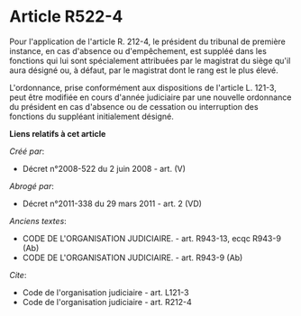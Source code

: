 # Article R522-4

Pour l'application de l'article R. 212-4, le président du tribunal de première instance, en cas d'absence ou d'empêchement,
est suppléé dans les fonctions qui lui sont spécialement attribuées par le magistrat du siège qu'il aura désigné ou, à
défaut, par le magistrat dont le rang est le plus élevé.

L'ordonnance, prise conformément aux dispositions de l'article L. 121-3, peut être modifiée en cours d'année judiciaire par
une nouvelle ordonnance du président en cas d'absence ou de cessation ou interruption des fonctions du suppléant initialement
désigné.

**Liens relatifs à cet article**

_Créé par_:

  - Décret n°2008-522 du 2 juin 2008 - art. (V)

_Abrogé par_:

  - Décret n°2011-338 du 29 mars 2011 - art. 2 (VD)

_Anciens textes_:

  - CODE DE L'ORGANISATION JUDICIAIRE. - art. R943-13, ecqc R943-9 (Ab)
  - CODE DE L'ORGANISATION JUDICIAIRE. - art. R943-9 (Ab)

_Cite_:

  - Code de l'organisation judiciaire - art. L121-3
  - Code de l'organisation judiciaire - art. R212-4
